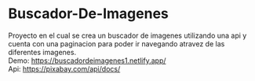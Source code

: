 # Buscador-De-Imagenes
Proyecto en el cual se crea un buscador de imagenes utilizando una api y cuenta con una paginacion para poder ir navegando atravez de las diferentes imagenes. <br>
Demo: https://buscadordeimagenes1.netlify.app/ <br>
Api: https://pixabay.com/api/docs/
